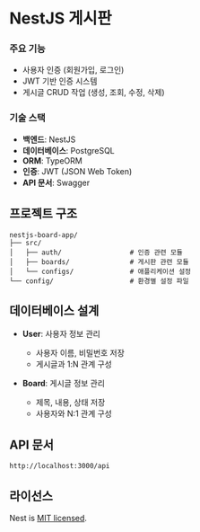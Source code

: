 # NestJS 게시판 

### 주요 기능

- 사용자 인증 (회원가입, 로그인)
- JWT 기반 인증 시스템
- 게시글 CRUD 작업 (생성, 조회, 수정, 삭제)

### 기술 스택

- **백엔드**: NestJS
- **데이터베이스**: PostgreSQL
- **ORM**: TypeORM
- **인증**: JWT (JSON Web Token)
- **API 문서**: Swagger

## 프로젝트 구조

```
nestjs-board-app/
├── src/
│   ├── auth/                 # 인증 관련 모듈
│   ├── boards/               # 게시판 관련 모듈
│   └── configs/              # 애플리케이션 설정
└── config/                   # 환경별 설정 파일
```

## 데이터베이스 설계

- **User**: 사용자 정보 관리
  - 사용자 이름, 비밀번호 저장
  - 게시글과 1:N 관계 구성

- **Board**: 게시글 정보 관리
  - 제목, 내용, 상태 저장
  - 사용자와 N:1 관계 구성

## API 문서

```
http://localhost:3000/api
```

## 라이선스

Nest is [MIT licensed](https://github.com/nestjs/nest/blob/master/LICENSE).
